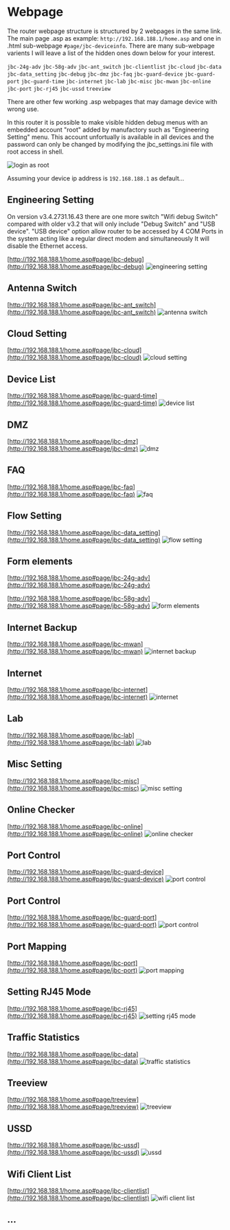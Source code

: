 # Webpage

The router webpage structure is structured by 2 webpages in the same link. The main page .asp as example: `http://192.168.188.1/home.asp` and one in .html sub-webpage `#page/jbc-deviceinfo`.
There are many sub-webpage varients I will leave a list of the hidden ones down below for your interest. 

`jbc-24g-adv` `jbc-58g-adv` `jbc-ant_switch` `jbc-clientlist` `jbc-cloud` `jbc-data` `jbc-data_setting` `jbc-debug` `jbc-dmz` `jbc-faq` `jbc-guard-device` `jbc-guard-port` `jbc-guard-time` `jbc-internet` `jbc-lab` `jbc-misc` `jbc-mwan` `jbc-online` `jbc-port` `jbc-rj45` `jbc-ussd` `treeview`

There are other few working .asp webpages that may damage device with wrong use.

In this router it is possible to make visible hidden debug menus with an embedded account "root" added by manufactory such as "Engineering Setting" menu. This account unfortually is available in all devices and the password can only be changed by modifying the jbc_settings.ini file with root access in shell.

![login as root](https://github.com/leandroadonis86/5G-CPE_NR500-EA-Router/blob/main/Secrets/Webpage/login_asroot.png)

Assuming your device ip address is `192.168.188.1` as default...


## Engineering Setting 
On version v3.4.2731.16.43 there are one more switch "Wifi debug Switch" compared with older v3.2 that will only include "Debug Switch" and "USB device". 
"USB device" option allow router to be accessed by 4 COM Ports in the system acting like a regular direct modem and simultaneously It will disable the Ethernet access.

[http://192.168.188.1/home.asp#page/jbc-debug](http://192.168.188.1/home.asp#page/jbc-debug)
![engineering setting](https://github.com/leandroadonis86/5G-CPE_NR500-EA-Router/blob/main/Secrets/Webpage/engineering_setting_jbc-debug.png)


## Antenna Switch
[http://192.168.188.1/home.asp#page/jbc-ant_switch](http://192.168.188.1/home.asp#page/jbc-ant_switch)
![antenna switch](https://github.com/leandroadonis86/5G-CPE_NR500-EA-Router/blob/main/Secrets/Webpage/antenna_switch_jbc-ant_switch.png)


## Cloud Setting 
[http://192.168.188.1/home.asp#page/jbc-cloud](http://192.168.188.1/home.asp#page/jbc-cloud)
![cloud setting](https://github.com/leandroadonis86/5G-CPE_NR500-EA-Router/blob/main/Secrets/Webpage/cloud_setting_jbc-cloud.png)


## Device List 
[http://192.168.188.1/home.asp#page/jbc-guard-time](http://192.168.188.1/home.asp#page/jbc-guard-time)
![device list](https://github.com/leandroadonis86/5G-CPE_NR500-EA-Router/blob/main/Secrets/Webpage/device_list_jbc-guard-time.png)


## DMZ 
[http://192.168.188.1/home.asp#page/jbc-dmz](http://192.168.188.1/home.asp#page/jbc-dmz)
![dmz](https://github.com/leandroadonis86/5G-CPE_NR500-EA-Router/blob/main/Secrets/Webpage/dmz_jbc-dmz.png)


## FAQ 
[http://192.168.188.1/home.asp#page/jbc-faq](http://192.168.188.1/home.asp#page/jbc-faq)
![faq](https://github.com/leandroadonis86/5G-CPE_NR500-EA-Router/blob/main/Secrets/Webpage/faq_jbc-faq.png)


## Flow Setting 
[http://192.168.188.1/home.asp#page/jbc-data_setting](http://192.168.188.1/home.asp#page/jbc-data_setting)
![flow setting](https://github.com/leandroadonis86/5G-CPE_NR500-EA-Router/blob/main/Secrets/Webpage/flow_setting_jbc-data_setting.png)


## Form elements 
[http://192.168.188.1/home.asp#page/jbc-24g-adv](http://192.168.188.1/home.asp#page/jbc-24g-adv)

[http://192.168.188.1/home.asp#page/jbc-58g-adv](http://192.168.188.1/home.asp#page/jbc-58g-adv)
![form elements](https://github.com/leandroadonis86/5G-CPE_NR500-EA-Router/blob/main/Secrets/Webpage/form_elements_jbc-24g-adv_jbc-58g-adv.png)


## Internet Backup 
[http://192.168.188.1/home.asp#page/jbc-mwan](http://192.168.188.1/home.asp#page/jbc-mwan)
![internet backup](https://github.com/leandroadonis86/5G-CPE_NR500-EA-Router/blob/main/Secrets/Webpage/internet_backup_jbc-mwan.png)


## Internet 
[http://192.168.188.1/home.asp#page/jbc-internet](http://192.168.188.1/home.asp#page/jbc-internet)
![internet](https://github.com/leandroadonis86/5G-CPE_NR500-EA-Router/blob/main/Secrets/Webpage/internet_jbc-internet.png)


## Lab 
[http://192.168.188.1/home.asp#page/jbc-lab](http://192.168.188.1/home.asp#page/jbc-lab)
![lab](https://github.com/leandroadonis86/5G-CPE_NR500-EA-Router/blob/main/Secrets/Webpage/lab_jbc-lab.png)


## Misc Setting 
[http://192.168.188.1/home.asp#page/jbc-misc](http://192.168.188.1/home.asp#page/jbc-misc)
![misc setting](https://github.com/leandroadonis86/5G-CPE_NR500-EA-Router/blob/main/Secrets/Webpage/misc_setting_jbc-misc.png)


## Online Checker 
[http://192.168.188.1/home.asp#page/jbc-online](http://192.168.188.1/home.asp#page/jbc-online)
![online checker](https://github.com/leandroadonis86/5G-CPE_NR500-EA-Router/blob/main/Secrets/Webpage/online_checker_jbc-online.png)


## Port Control 
[http://192.168.188.1/home.asp#page/jbc-guard-device](http://192.168.188.1/home.asp#page/jbc-guard-device)
![port control](https://github.com/leandroadonis86/5G-CPE_NR500-EA-Router/blob/main/Secrets/Webpage/port_control_jbc-guard-device.png)


## Port Control 
[http://192.168.188.1/home.asp#page/jbc-guard-port](http://192.168.188.1/home.asp#page/jbc-guard-port)
![port control](https://github.com/leandroadonis86/5G-CPE_NR500-EA-Router/blob/main/Secrets/Webpage/port_control_jbc-guard-port.png)


## Port Mapping 
[http://192.168.188.1/home.asp#page/jbc-port](http://192.168.188.1/home.asp#page/jbc-port)
![port mapping](https://github.com/leandroadonis86/5G-CPE_NR500-EA-Router/blob/main/Secrets/Webpage/port_mapping_jbc-port.png)


## Setting RJ45 Mode 
[http://192.168.188.1/home.asp#page/jbc-rj45](http://192.168.188.1/home.asp#page/jbc-rj45)
![setting rj45 mode](https://github.com/leandroadonis86/5G-CPE_NR500-EA-Router/blob/main/Secrets/Webpage/setting_rj45_mode_jbc-rj45.png)


## Traffic Statistics 
[http://192.168.188.1/home.asp#page/jbc-data](http://192.168.188.1/home.asp#page/jbc-data)
![traffic statistics](https://github.com/leandroadonis86/5G-CPE_NR500-EA-Router/blob/main/Secrets/Webpage/traffic_statistics_jbc-data.png)


## Treeview 
[http://192.168.188.1/home.asp#page/treeview](http://192.168.188.1/home.asp#page/treeview)
![treeview](https://github.com/leandroadonis86/5G-CPE_NR500-EA-Router/blob/main/Secrets/Webpage/treeview.png)


## USSD 
[http://192.168.188.1/home.asp#page/jbc-ussd](http://192.168.188.1/home.asp#page/jbc-ussd)
![ussd](https://github.com/leandroadonis86/5G-CPE_NR500-EA-Router/blob/main/Secrets/Webpage/ussd_jbc-ussd.png)


## Wifi Client List 
[http://192.168.188.1/home.asp#page/jbc-clientlist](http://192.168.188.1/home.asp#page/jbc-clientlist)
![wifi client list](https://github.com/leandroadonis86/5G-CPE_NR500-EA-Router/blob/main/Secrets/Webpage/wifi_client_list_jbc-clientlist.png)



## ...




















